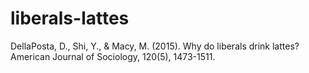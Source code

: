# liberals-lattes
DellaPosta, D., Shi, Y., &amp; Macy, M. (2015). Why do liberals drink lattes? American Journal of Sociology, 120(5), 1473-1511.
